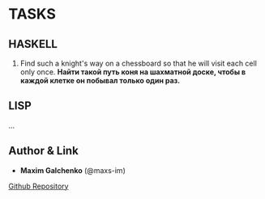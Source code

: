 # TASKS

## HASKELL

1. Find such a knight's way on a chessboard so that he will visit each cell only once.
    **Найти такой путь коня на шахматной доске, чтобы в каждой клетке он побывал только один раз.**

## LISP

...

## Author & Link

- **Maxim Galchenko** (@maxs-im)

[Github Repository](maxs-im/Functional/tree/master/tasks)